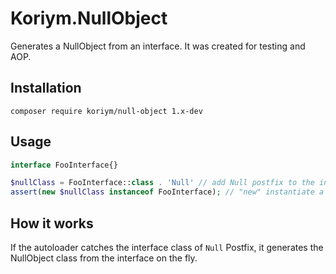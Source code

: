 # Koriym.NullObject

Generates a NullObject from an interface.
It was created for testing and AOP.


## Installation

    composer require koriym/null-object 1.x-dev

## Usage

```php
interface FooInterface{}

$nullClass = FooInterface::class . 'Null' // add Null postfix to the interface
assert(new $nullClass instanceof FooInterface); // "new" instantiate a NullObject
```

## How it works

If the autoloader catches the interface class of `Null` Postfix, it generates the NullObject class from the interface on the fly.
